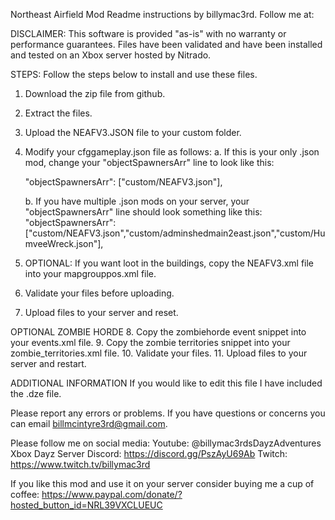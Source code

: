 Northeast Airfield Mod Readme instructions by billymac3rd.  Follow me at:

DISCLAIMER:  This software is provided "as-is" with no warranty or performance guarantees.  Files have been validated and have been installed and tested on an Xbox server hosted by Nitrado.

STEPS:  Follow the steps below to install and use these files.
1. Download the zip file from github.
2.  Extract the files.
3.  Upload the NEAFV3.JSON file to your custom folder.
4.  Modify your cfggameplay.json file as follows:
	a.  If this is your only .json mod, change your "objectSpawnersArr" line to look like this:  
	
	"objectSpawnersArr": ["custom/NEAFV3.json"],
	
	b.  If you have multiple .json mods on your server, your "objectSpawnersArr" line should look something like this:
	"objectSpawnersArr": ["custom/NEAFV3.json","custom/adminshedmain2east.json","custom/HumveeWreck.json"],
5.  OPTIONAL:  If you want loot in the buildings, copy the NEAFV3.xml file into your mapgrouppos.xml file.
6.  Validate your files before uploading.
7.  Upload files to your server and reset.

OPTIONAL ZOMBIE HORDE
8.  Copy the zombiehorde event snippet into your events.xml file.
9.  Copy the zombie territories snippet into your zombie_territories.xml file.
10.  Validate your files.
11.  Upload files to your server and restart.


ADDITIONAL INFORMATION
If you would like to edit this file I have included the .dze file.

Please report any errors or problems.  If you have questions or concerns you can email billmcintyre3rd@gmail.com.

Please follow me on social media:
Youtube:  @billymac3rdsDayzAdventures
Xbox Dayz Server Discord:  https://discord.gg/PszAyU69Ab
Twitch: https://www.twitch.tv/billymac3rd 

If you like this mod and use it on your server consider buying me a cup of coffee:  https://www.paypal.com/donate/?hosted_button_id=NRL39VXCLUEUC
